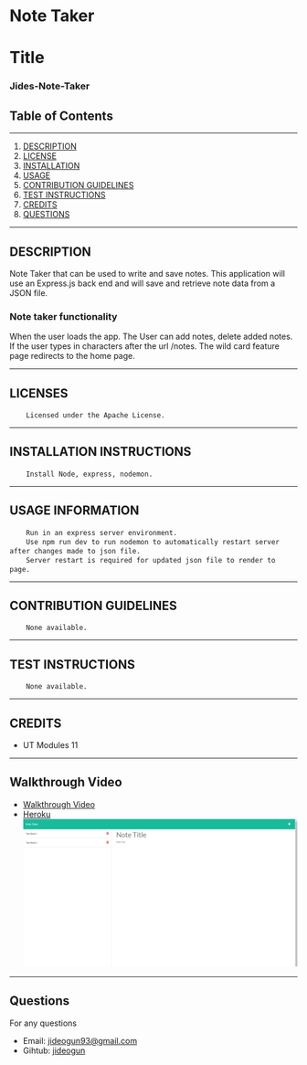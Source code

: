 # Note Taker

# Title
### Jides-Note-Taker
## Table of Contents
---
1. [DESCRIPTION](#description)
2. [LICENSE](#licenses)
3. [INSTALLATION](#installation-instructions)
4. [USAGE](#usage-information)
5. [CONTRIBUTION GUIDELINES](#contribution-guidelines)
6. [TEST INSTRUCTIONS](#test-instructions)
7. [CREDITS](#credits)
8. [QUESTIONS](#questions)
---
 ## DESCRIPTION
 Note Taker that can be used to write and save notes. 
 This application will use an Express.js back end and will save and retrieve note data from a JSON file.
 

   ### Note taker functionality
   When the user loads the app. The User can add notes, delete added notes.
   If the user types in characters after the url /notes. The wild card feature page redirects to the home page.
   
   
 ---
 ## LICENSES
        Licensed under the Apache License.
 ---
 ## INSTALLATION INSTRUCTIONS
 
        Install Node, express, nodemon.
 ---
 ## USAGE INFORMATION
        Run in an express server environment.
        Use npm run dev to run nodemon to automatically restart server after changes made to json file.
        Server restart is required for updated json file to render to page.
 ---
## CONTRIBUTION GUIDELINES
        None available.
---
## TEST INSTRUCTIONS
        None available.
---
## CREDITS
   * UT Modules 11
---

## Walkthrough Video
   * [Walkthrough Video](https://youtu.be/zPBeBrSU8F0)
   * [Heroku](https://nameless-basin-39461.herokuapp.com/notes)
   ![alt mock-up](public\assets\images\notetaker.jpg)

---
## Questions
For any questions 
- Email: [jideogun93@gmail.com](mailto:jideogun93@gmail.com)
- Gihtub: [jideogun](https://github.com/jideogun)
